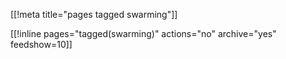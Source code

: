 [[!meta title="pages tagged swarming"]]

[[!inline pages="tagged(swarming)" actions="no" archive="yes"
feedshow=10]]
